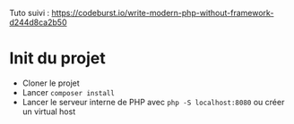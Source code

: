 Tuto suivi : https://codeburst.io/write-modern-php-without-framework-d244d8ca2b50

# Init du projet

- Cloner le projet
- Lancer `composer install`
- Lancer le serveur interne de PHP avec `php -S localhost:8080` ou créer un virtual host
